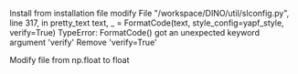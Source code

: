Install from installation file
modify  File "/workspace/DINO/util/slconfig.py", line 317, in pretty_text
    text, _ = FormatCode(text, style_config=yapf_style, verify=True)
TypeError: FormatCode() got an unexpected keyword argument 'verify'
Remove 'verify=True'

Modify file from np.float to float


